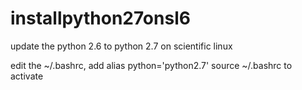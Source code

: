 # installpython27onsl6
update the python 2.6 to python 2.7 on scientific linux

edit the ~/.bashrc, add alias python='python2.7'
source ~/.bashrc to activate
